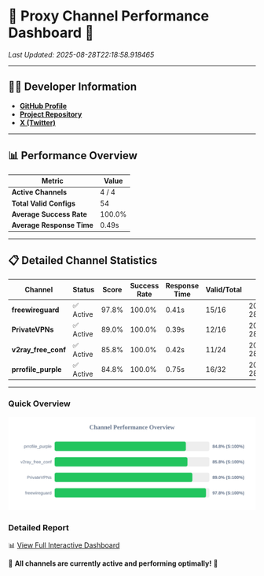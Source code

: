 # 🌟 Proxy Channel Performance Dashboard 🌟

_Last Updated: 2025-08-28T22:18:58.918465_

---

## 👩‍💻 Developer Information

- **[GitHub Profile](https://github.com/4n0nymou3)**  
- **[Project Repository](https://github.com/4n0nymou3/multi-proxy-config-fetcher)**  
- **[X (Twitter)](https://x.com/4n0nymou3)**  

---

## 📊 Performance Overview

| Metric                | Value       |
|-----------------------|-------------|
| **Active Channels**   | 4 / 4       |
| **Total Valid Configs** | 54          |
| **Average Success Rate** | 100.0%      |
| **Average Response Time** | 0.49s       |

---

## 📋 Detailed Channel Statistics

| Channel          | Status     | Score  | Success Rate | Response Time | Valid/Total | Last Success               |
|------------------|------------|--------|--------------|---------------|-------------|----------------------------|
| **freewireguard**  | ✅ Active  | 97.8%  | 100.0% | 0.41s         | 15/16       | 2025-08-28T22:18:58.916755 |
| **PrivateVPNs**  | ✅ Active  | 89.0%  | 100.0% | 0.39s         | 12/16       | 2025-08-28T22:18:58.480652 |
| **v2ray_free_conf**  | ✅ Active  | 85.8%  | 100.0% | 0.42s         | 11/24       | 2025-08-28T22:18:58.057314 |
| **prrofile_purple**  | ✅ Active  | 84.8%  | 100.0% | 0.75s         | 16/32       | 2025-08-28T22:18:57.565250 |

---

### Quick Overview
<div align="center">
  <a href="https://raw.githubusercontent.com/nullluser/NullRepo/refs/heads/main/assets/channel_stats_chart.svg">
    <img src="https://raw.githubusercontent.com/nullluser/NullRepo/refs/heads/main/assets/channel_stats_chart.svg" alt="Source Performance Statistics" width="800">
  </a>
</div>

### Detailed Report
📊 [View Full Interactive Dashboard](https://htmlpreview.github.io/?https://github.com/nullluser/NullRepo/blob/main/assets/performance_report.html)

🎉 **All channels are currently active and performing optimally!** 🎉
